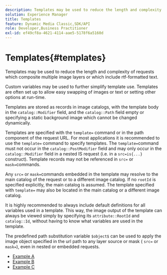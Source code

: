 ```yaml
---
description: Templates may be used to reduce the length and complexity of requests which composite multiple image layers or which include rtf-formatted text.
solution: Experience Manager
title: Templates
feature: Dynamic Media Classic,SDK/API
role: Developer,Business Practitioner
exl-id: ef49cf8a-4621-4114-aae5-5178f6a5160d
---
```

# Templates{#templates}

Templates may be used to reduce the length and complexity of requests which composite multiple image layers or which include rtf-formatted text.

Custom variables may be used to further simplify template use. Templates are often set up to allow easy swapping of images or text or setting other options at run-time.

Templates are stored as records in image catalogs, with the template body in the `catalog::Modifier` field, and the `catalog::Path` field empty or specifying a static background image which cannot be changed dynamically.

Templates are specified with the `template=` command or in the path component of the request URL. For most applications it is recommended to use the `template=` command to specify templates. The `template=`command must not occur in the `catalog::PostModifier` field and may only occur in the `catalog::Modifier` field in a nested IS request (i.e. in a `src=is{...}` construct). Template records may not be referenced in `src=` or `mask=`commands.

Any `src=` or `mask=`commands embedded in the template may resolve to the main catalog of the request or to a different image catalog. If no `rootId` is specified explicitly, the main catalog is assumed. The template specified with `template=` may also be located in the main catalog or a different image catalog.

It is highly recommended to always include default definitions for all variables used in a template. This way, the image output of the template can always be viewed simply by specifying its `attribute::RootId` and `catalog::Id`, without having to know what variables are used in the template.

The predefined path substitution variable `$object$` can be used to apply the image object specified in the url path to any layer source or mask ( `src=` or `mask=`), even in nested or embedded requests. 

* [Example A](r-example-a.md)
* [Example B](r-example-b.md)
* [Example C](r-example-c.md)
